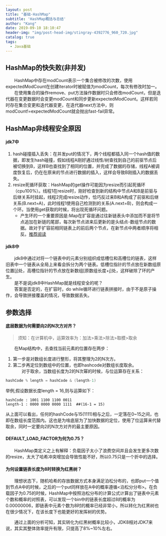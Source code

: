 ```yaml
---
layout: post
title: "基础-HashMap"
subtitle: 'HashMap概括与总结'
author: "Kang"
date: 2019-09-10 18:10:47
header-img: "img/post-head-img/stingray-4392776_960_720.jpg"
catalog: true
tags:
  - Java基础
---
```

## HashMap的快失败(非并发)
&emsp;&emsp;HashMap中存在modCount表示一个集合被修改的次数，使用expectedModCount在创建iterator时被赋值为modCount，每次有修改时加一。    
&emsp;&emsp;在使用集合的操作remove、put方法操作数据时只会修改modCount，但是迭代器在变更数据时会变更modCount和同步更新expectedModCount。这样若同时存在集合变更和迭代器变更，在迭代器next方法中，则modCount!=expectedModCount就会抛出fast-fail异常。

## HashMap非线程安全原因
#### jdk7中
1. hash碰撞插入丢失：在并发put的情况下，两个线程都插入同一个hash值的数据，即发生hash碰撞，假如线程A刚好通过线性/树查找到自己的前驱节点后被切换到B，这样B也查找到了相同的位置，并完成了数据的存储，线程A被调度恢复后，仍在在原来的节点进行数据的插入，这样会导致B刚插入的数据丢失。
2. resize死循环获取：HashMap的get操作可能因为resize而引起死循环（cpu100%）。线程1在resize时，刚好检查到新的结构中节点A和B是前驱与后继关系时挂起，线程2完成resize动作，恰巧反过来B和A构成了前驱和后继关系(B.next=A)，此时线程1使用自己检测到的关系(A.next=B)，则会构成一个环。当使用get获取的时候，将出现死循环问题。  
   - 产生环的一个重要原因是:Map在扩容是通过往新链表头中添加而不是将节点追加在新链的尾部，每次新节点进来后更新的是头结点-数组节点的数据。故对于扩容前相同链表上的前后两个节点，在新节点中两者顺序将相反。[推荐阅读](https://www.jianshu.com/p/1e9cf0ac07f4)  
    
#### jdk8中
&emsp;&emsp;jdk8中通过对将一个链表中的元素分别组织成低槽位和高槽位的链表，这样旧表中一个链表从全局上来看会拆分为两个链表。低槽位指针的节点放在新数组原位置[j]处，高槽位指针的节点放在新数组[原数组长度+j]处，这样破除了环的产生。   
&emsp;&emsp;是不是说jdk8中HashMap就是线程安全的呢？   
&emsp;&emsp;答案是否定的，在扩容时，do while循环进行链表拼接时，由于不是原子操作，会导致拼接覆盖的情况，导致数据丢失。

## 参数选择

#### 底层数据为何需要向2的N次方对齐？
>须知：在计算机中，运算效率为：加法>乘法>除法>取模>取余

&emsp;&emsp;在Map结构中，去查找当前元素的位置存在两步：  
1. 第一步是对数组长度进行整形，将其整理为2的N次方。  
2. 第二步再定位到数组中的位置，也即hashcode对数组长度取余。  
&emsp;&emsp;对于取余，当数组长度为2的N次幂的时候，与位运算存在关系：
```java
hashCode % length = hashCode & (length-1)
```  
举例,假设数据长度length = 16,则与运算如下：
```
hashCode : 1001 1100 1100 0011
length-1 : 0000 0000 0000 1111  ##(16-1 = 15) 
```
从上面可以看出，任何的hashCode与15(1111)相与之后，一定落在0~15之间，也即在数组长度范围内。这也是为啥底层为了加快数据的定位，使用了位运算来代替取余，同时一定要向2的N次方对齐的最主要原因。  

#### DEFAULT_LOAD_FACTOR为何为0.75？
&emsp;&emsp;HashMap类定义之上有解释：负载因子太小了浪费空间并且会发生更多次数的resize，太大了哈希冲突增加会导致性能不好，所以0.75只是一个折中的选择。  

#### 为何设置链表长度为8时转换为红黑树？
&emsp;&emsp;理想状态下，随机哈希的存放数据方式本身满足泊松分布的，也即put一个值到节点A中的时候，之后的一个put同样放在A中的概率遵循<泊松分分布>。在负载因子为0.75的时候，HashMap中按照泊松分布的计算公式计算出了链表中元素个数和概率的对照表，可以发现一个bin中的链表长度超过8的概率为0.00000006，即链表中元素个数为8时的概率已经非常小，所以转化为红黑树也在很少情况下，在该长度下也能更好的发挥树的优势。   

&emsp;&emsp;通过上面的分析可知，其实转化为红黑树概率比较小，JDK8相对JDK7来说，其实其整体效率提升有限，只提高了8%~10%左右。  
